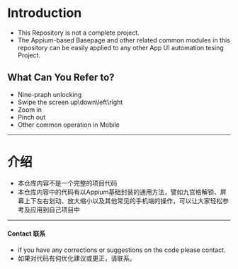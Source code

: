 # Introduction 
- This Repository is not a complete project.
- The Appium-based Basepage and other related common modules in this repository can be easily applied to any other App UI automation tesing Project.

## What Can You Refer to?
- Nine-praph unlocking
- Swipe the screen up\down\left\right
- Zoom in
- Pinch out
- Other common operation in Mobile


---

# 介绍
- 本仓库内容不是一个完整的项目代码
- 本仓库内容中的代码有以Appium基础封装的通用方法，譬如九宫格解锁、屏幕上下左右划动、放大缩小以及其他常见的手机端的操作，可以让大家轻松参考及应用到自己项目中


---
#### Contact 联系
- if you have any corrections or suggestions on the code please contact.
- 如果对代码有何优化建议或更正，请联系。
